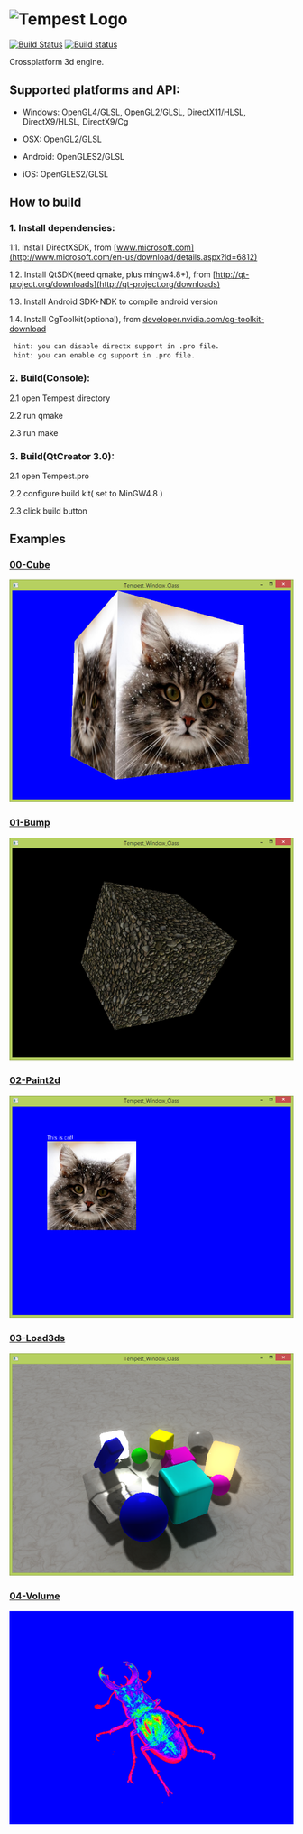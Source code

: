 ![Tempest Logo](https://raw.githubusercontent.com/Try/Tempest/master/doc/icon.png)
=
[![Build Status](https://travis-ci.org/Try/Tempest.svg?branch=master)](https://travis-ci.org/Try/Tempest)
[![Build status](https://ci.appveyor.com/api/projects/status/e8v457k9tfuk511m?svg=true)](https://ci.appveyor.com/project/Try/Tempest)

Crossplatform 3d engine.

## Supported platforms and API:

* Windows: OpenGL4/GLSL, OpenGL2/GLSL, DirectX11/HLSL, DirectX9/HLSL, DirectX9/Cg

* OSX: OpenGL2/GLSL

* Android: OpenGLES2/GLSL

* iOS: OpenGLES2/GLSL

## How to build

### 1. Install dependencies:


 1.1. Install DirectXSDK,             from [www.microsoft.com](http://www.microsoft.com/en-us/download/details.aspx?id=6812)

 1.2. Install QtSDK(need qmake, plus mingw4.8+), from [http://qt-project.org/downloads](http://qt-project.org/downloads)

 1.3. Install Android SDK+NDK to compile android version

 1.4. Install CgToolkit(optional),              from [developer.nvidia.com/cg-toolkit-download](http://developer.nvidia.com/cg-toolkit-download)

     hint: you can disable directx support in .pro file.
     hint: you can enable cg support in .pro file.

### 2. Build(Console):
 2.1 open Tempest directory

 2.2 run qmake

 2.3 run make

### 3. Build(QtCreator 3.0):
 2.1 open Tempest.pro

 2.2 configure build kit( set to MinGW4.8 )

 2.3 click build button

## Examples

### [00-Cube](https://github.com/enotio/Tempest/tree/master/Examples/Cube)
![example-01-cube](https://raw.githubusercontent.com/enotio/Tempest/master/docs/screens/cube.png)

### [01-Bump](https://github.com/enotio/Tempest/tree/master/Examples/Bump)
![example-02-bump](https://raw.githubusercontent.com/enotio/Tempest/master/docs/screens/bump.png)

### [02-Paint2d](https://github.com/enotio/Tempest/tree/master/Examples/Painting2d)
![example-03-paint2d](https://raw.githubusercontent.com/enotio/Tempest/master/docs/screens/paint2d.png)

### [03-Load3ds](https://github.com/enotio/Tempest/tree/master/Examples/Load3ds)
![example-04-bump](https://raw.githubusercontent.com/enotio/Tempest/master/docs/screens/load3ds.png)

### [04-Volume](https://github.com/enotio/Tempest/tree/master/Examples/Volume)
![example-04-bump](https://raw.githubusercontent.com/enotio/Tempest/master/docs/screens/volume.png)



